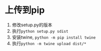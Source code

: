 <!--
 * @Author       : xupingmao
 * @email        : 578749341@qq.com
 * @Date         : 2023-10-15 19:48:02
 * @LastEditors  : xupingmao
 * @LastEditTime : 2023-10-15 20:47:36
 * @FilePath     : /xnote/docs/upload_to_pip.md
 * @Description  : 描述
-->
# 上传到pip

1. 修改setup.py的版本
2. 执行`python setup.py sdist`
3. 安装twine, `python -m pip install twine`
4. 执行`python -m twine upload dist/*`
